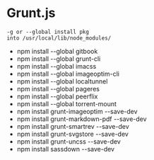 # Grunt.js

    -g or --global install pkg 
    into /usr/local/lib/node_modules/

* npm install --global gitbook
* npm install --global grunt-cli
* npm install --global imacss
* npm install --global imageoptim-cli
* npm install --global localtunnel
* npm install --global pageres
* npm install --global peerflix
* npm install --global torrent-mount
* npm install grunt-imageoptim --save-dev
* npm install grunt-markdown-pdf --save-dev
* npm install grunt-smartrev --save-dev
* npm install grunt-svgstore --save-dev
* npm install grunt-uncss --save-dev
* npm install sassdown --save-dev

